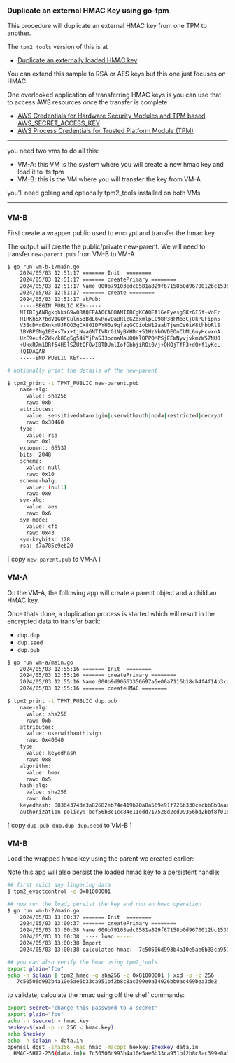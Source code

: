 ### Duplicate an external HMAC Key using go-tpm

This procedure will duplicate an external HMAC key from one TPM to another.

The `tpm2_tools` version of this is at

- [Duplicate an externally loaded HMAC key](https://github.com/salrashid123/tpm2/tree/master/tpm2_duplicate#duplicate-an-externally-loaded-hmac-key)


You can extend this sample to RSA or AES keys but this one just focuses on HMAC


One overlooked application of transferring HMAC keys is you can use that to access AWS resources once the transfer is complete

- [AWS Credentials for Hardware Security Modules and TPM based AWS_SECRET_ACCESS_KEY](https://github.com/salrashid123/aws_hmac)
- [AWS Process Credentials for Trusted Platform Module (TPM)](https://github.com/salrashid123/aws-tpm-process-credential)


--- 
you need two vms to do all this:

* VM-A:  this VM is the system where you will create a new hmac key and load it to its tpm
* VM-B:  this is the VM where you will transfer the key from VM-A


you'll need golang and optionally tpm2_tools installed on both VMs

---

### VM-B

First create a wrapper public used to encrypt and transfer the hmac key

The output will create the public/private new-parent.  We will need to transfer `new-parent.pub` from VM-B to VM-A

```bash
$ go run vm-b-1/main.go 
    2024/05/03 12:51:17 ======= Init  ========
    2024/05/03 12:51:17 ======= createPrimary ========
    2024/05/03 12:51:17 Name 000b79103edc0581a829f67158b0d9670012bc15357a45d1bf4eaac91ad0237bf542
    2024/05/03 12:51:17 ======= create ========
    2024/05/03 12:51:17 akPub: 
    -----BEGIN PUBLIC KEY-----
    MIIBIjANBgkqhkiG9w0BAQEFAAOCAQ8AMIIBCgKCAQEA16eFyesgSKzGI5f+VoFr
    H1RKh5X7bdV1GQhCuln53BdL6wRovDaBRlcGZdxmlpLC98P3dFMb3CjQkPUFipn5
    V3BcDMrEXnkmUJPOO3gCX801DPYU0z9qfaqGCCiobW12aabTjemCs6iW8thbbRlS
    1BYBP6Ng1EExsTxx+tjNvaGNTIVRrG1NyBYHDn+51HzNbOVDEOnCbML6uyHcvxnA
    UzE9eufcZWk/k8Gg5g54iYjPa5J3pcmaMaUQQXlQPPQMPSjEEWNyvjvkmYW57NU0
    +UkxR7m1DRf54HSlSZUtQFOwIBTDUmlIofGbbjiROi0/j+OHQjTfF3+dQ+f1yKcL
    lQIDAQAB
    -----END PUBLIC KEY-----

# optionally print the details of the new-parent

$ tpm2_print -t TPMT_PUBLIC new-parent.pub 
    name-alg:
      value: sha256
      raw: 0xb
    attributes:
      value: sensitivedataorigin|userwithauth|noda|restricted|decrypt
      raw: 0x30460
    type:
      value: rsa
      raw: 0x1
    exponent: 65537
    bits: 2048
    scheme:
      value: null
      raw: 0x10
    scheme-halg:
      value: (null)
      raw: 0x0
    sym-alg:
      value: aes
      raw: 0x6
    sym-mode:
      value: cfb
      raw: 0x43
    sym-keybits: 128
    rsa: d7a785c9eb20

```


[ copy `new-parent.pub` to VM-A ]


### VM-A

On the VM-A, the following app will create a parent object and a child an HMAC key.

Once thats done, a duplication process is started which will result in the encrypted data to transfer back:

* `dup.dup`
* `dup.seed`
* `dup.pub`


```bash
$ go run vm-a/main.go 
    2024/05/03 12:55:16 ======= Init  ========
    2024/05/03 12:55:16 ======= createPrimary ========
    2024/05/03 12:55:16 Name 000b9d90663356697a5e00a7116b18cb4f4f14b3cde08c6730437254dac6b5f72685
    2024/05/03 12:55:16 ======= createHMAC ========

$ tpm2_print -t TPMT_PUBLIC dup.pub 
    name-alg:
      value: sha256
      raw: 0xb
    attributes:
      value: userwithauth|sign
      raw: 0x40040
    type:
      value: keyedhash
      raw: 0x8
    algorithm: 
      value: hmac
      raw: 0x5
    hash-alg:
      value: sha256
      raw: 0xb
    keyedhash: 883643743e3a82682eb74e419b70a8a569e91f726b330cecbb8b0aae697626a8
    authorization policy: bef56b8c1cc84e11edd717528d2cd99356bd2bbf8f015209c3f84aeeaba8e8a2
```

[ copy `dup.pub dup.dup dup.seed` to VM-B ]

### VM-B

Load the wrapped hmac key using the parent we created earlier:

Note this app will also persist the loaded hmac key to a persistent handle:

```bash
## first evict any lingering data
$ tpm2_evictcontrol -c 0x81000001

## now run the load, persist the key and run an hmac operation
$ go run vm-b-2/main.go 
    2024/05/03 13:00:37 ======= Init  ========
    2024/05/03 13:00:37 ======= createPrimary ========
    2024/05/03 13:00:38 Name 000b79103edc0581a829f67158b0d9670012bc15357a45d1bf4eaac91ad0237bf542
    2024/05/03 13:00:38 _---- load -----
    2024/05/03 13:00:38 Import
    2024/05/03 13:00:38 calculated hmac:  7c50506d993b4a10e5ae6b33ca951bf2b8c8ac399e0a34026bb0ac469bea3de2

## you can also verify the hmac using tpm2_tools 
export plain="foo"
echo -n $plain | tpm2_hmac -g sha256 -c 0x81000001 | xxd -p -c 256
   7c50506d993b4a10e5ae6b33ca951bf2b8c8ac399e0a34026bb0ac469bea3de2
```

to validate, calculate the hmac using off the shelf commands:

```bash
export secret="change this password to a secret"
export plain="foo"
echo -n $secret > hmac.key
hexkey=$(xxd -p -c 256 < hmac.key)
echo $hexkey
echo -n $plain > data.in
openssl dgst -sha256 -mac hmac -macopt hexkey:$hexkey data.in
  HMAC-SHA2-256(data.in)= 7c50506d993b4a10e5ae6b33ca951bf2b8c8ac399e0a34026bb0ac469bea3de2
```
